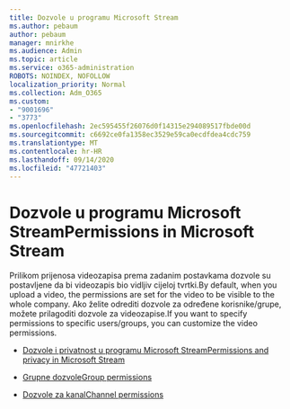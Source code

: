 ```yaml
---
title: Dozvole u programu Microsoft Stream
ms.author: pebaum
author: pebaum
manager: mnirkhe
ms.audience: Admin
ms.topic: article
ms.service: o365-administration
ROBOTS: NOINDEX, NOFOLLOW
localization_priority: Normal
ms.collection: Adm_O365
ms.custom:
- "9001696"
- "3773"
ms.openlocfilehash: 2ec595455f26076d0f14315e294089517fbde00d
ms.sourcegitcommit: c6692ce0fa1358ec3529e59ca0ecdfdea4cdc759
ms.translationtype: MT
ms.contentlocale: hr-HR
ms.lasthandoff: 09/14/2020
ms.locfileid: "47721403"
---
```

# <a name="permissions-in-microsoft-stream"></a><span data-ttu-id="a83fb-102">Dozvole u programu Microsoft Stream</span><span class="sxs-lookup"><span data-stu-id="a83fb-102">Permissions in Microsoft Stream</span></span>

<span data-ttu-id="a83fb-103">Prilikom prijenosa videozapisa prema zadanim postavkama dozvole su postavljene da bi videozapis bio vidljiv cijeloj tvrtki.</span><span class="sxs-lookup"><span data-stu-id="a83fb-103">By default, when you upload a video, the permissions are set for the video to be visible to the whole company.</span></span> <span data-ttu-id="a83fb-104">Ako želite odrediti dozvole za određene korisnike/grupe, možete prilagoditi dozvole za videozapise.</span><span class="sxs-lookup"><span data-stu-id="a83fb-104">If you want to specify permissions to specific users/groups, you can customize the video permissions.</span></span>

- [<span data-ttu-id="a83fb-105">Dozvole i privatnost u programu Microsoft Stream</span><span class="sxs-lookup"><span data-stu-id="a83fb-105">Permissions and privacy in Microsoft Stream</span></span>](https://docs.microsoft.com/stream/portal-permissions)

- [<span data-ttu-id="a83fb-106">Grupne dozvole</span><span class="sxs-lookup"><span data-stu-id="a83fb-106">Group permissions</span></span>](https://docs.microsoft.com/stream/portal-permissions#group-permissions)

- [<span data-ttu-id="a83fb-107">Dozvole za kanal</span><span class="sxs-lookup"><span data-stu-id="a83fb-107">Channel permissions</span></span>](https://docs.microsoft.com/stream/portal-permissions#channel-permissions)